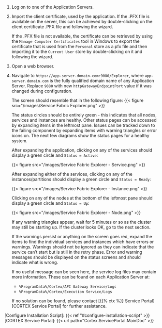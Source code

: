 1. Log on to one of the Application Servers.
1. Import the client certificate, used by the application. If the .PFX file is available on the server, this can be achieved by double-clicking on the client certificate .PFX file and following the wizard.

    If the .PFX file is not available, the certificate can be retrieved by using the `Manage Computer Certificates` tool in Windows to export the certificate that is used from the `Personal` store as a pfx file and then importing it to the `Current User` store by double-clicking on it and following the wizard.
1. Open a web browser.
1. Navigate to `https://app-server.domain.com:9080/Explorer`, where `app-server.domain.com` is the fully qualified domain name of any Application Server. Replace `9080` with new `httpGatewayEndpointPort` value if it was changed during configuration.

    The screen should resemble that in the following figure:
    {{< figure src="/images/Service Fabric Explorer.png" >}}

    The status circles should be entirely green - this indicates that all nodes, services and instances are healthy. Other status pages can be accessed by expanding items in the leftmost pane. Issues can be tracked down to the failing component by expanding items with warning triangles or error icons on. The next few diagrams show the status pages for a healthy system.

    After expanding the application, clicking on any of the services should display a green circle and `Status = Active`:

    {{< figure src="/images/Service Fabric Explorer - Service.png" >}}

    After expanding either of the services, clicking on any of the instances/partitions should display a green circle and `Status = Ready`:

    {{< figure src="/images/Service Fabric Explorer - Instance.png" >}}

    Clicking on any of the nodes at the bottom of the leftmost pane should display a green circle and `Status = Up`:

    {{< figure src="/images/Service Fabric Explorer - Node.png" >}}

    If any warning triangles appear, wait for 5 minutes or so as the cluster may still be starting up. If the cluster looks OK, go to the next section.

    If the warnings persist or anything on the screen goes red, expand the items to find the individual services and instances which have errors or warnings. Warnings should not be ignored as they can indicate that the service can’t start but is still in the retry phase. Error and warning messages should be displayed on the status screens and should indicate what is wrong.

    If no useful message can be seen here, the service log files may contain more information. These can be found on each Application Server at:

    * `%ProgramData%/Cortex/API Gateway Service/Logs`
    * `%ProgramData%/Cortex/Execution Service/Logs`

    If no solution can be found, please contact [{{% ctx %}} Service Portal][CORTEX Service Portal] for further assistance.

[Configure Installation Script]:  {{< ref "#configure-installation-script" >}}
[CORTEX Service Portal]: {{< url path="Cortex.ServicePortal.MainDoc" >}}
